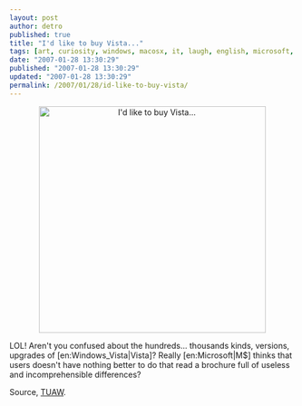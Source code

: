 ```yaml
---
layout: post
author: detro
published: true
title: "I'd like to buy Vista..."
tags: [art, curiosity, windows, macosx, it, laugh, english, microsoft, apple]
date: "2007-01-28 13:30:29"
published: "2007-01-28 13:30:29"
updated: "2007-01-28 13:30:29"
permalink: /2007/01/28/id-like-to-buy-vista/
---
```


<div align="center"><a href="http://www.joyoftech.com/joyoftech/joyarchives/915.html"><img src="http://www.joyoftech.com/joyoftech/joyimages/915.gif" alt="I'd like to buy Vista..." width="400" /></a></div>

LOL!
Aren't you confused about the hundreds... thousands kinds, versions, upgrades of [en:Windows_Vista|Vista]? Really [en:Microsoft|M$] thinks that users doesn't have nothing better to do that read a brochure full of useless and incomprehensible differences?

Source, <a href="http://www.tuaw.com/2007/01/27/how-to-buy-vista-joy-of-tech-style/">TUAW</a>.

